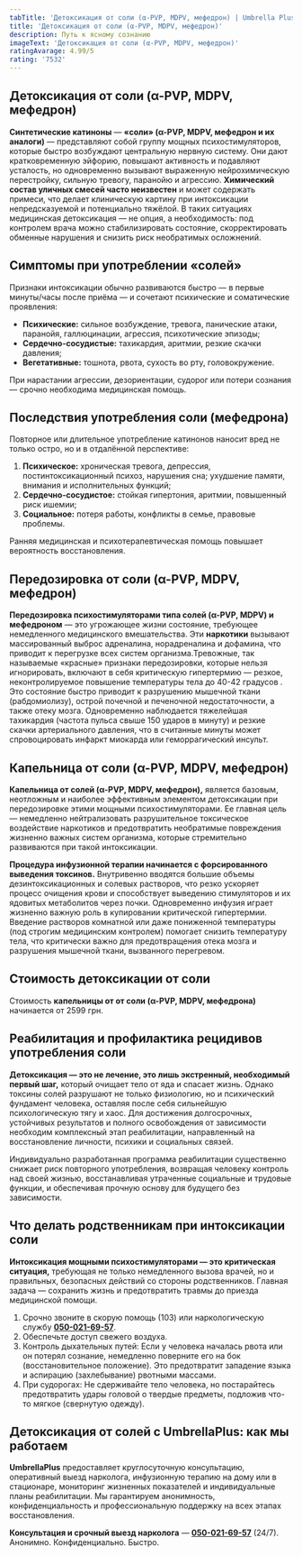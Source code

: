 ```yaml
---
tabTitle: 'Детоксикация от соли (α-PVP, MDPV, мефедрон) | Umbrella Plus | От 2599 грн'
title: 'Детоксикация от соли (α-PVP, MDPV, мефедрон)'
description: Путь к ясному сознанию
imageText: 'Детоксикация от соли (α-PVP, MDPV, мефедрон)'
ratingAvarage: 4.99/5
rating: '7532'
---
```


## Детоксикация от соли (α-PVP, MDPV, мефедрон)

**Синтетические катиноны** — **«соли» (α-PVP, MDPV, мефедрон и их аналоги)** — представляют собой группу мощных психостимуляторов, которые быстро возбуждают центральную нервную систему. Они дают кратковременную эйфорию, повышают активность и подавляют усталость, но одновременно вызывают выраженную нейрохимическую перестройку, сильную тревогу, паранойю и агрессию. **Химический состав уличных смесей часто неизвестен** и может содержать примеси, что делает клиническую картину при интоксикации непредсказуемой и потенциально тяжёлой. В таких ситуациях медицинская детоксикация — не опция, а необходимость: под контролем врача можно стабилизировать состояние, скорректировать обменные нарушения и снизить риск необратимых осложнений.

## Симптомы при употреблении «солей»

Признаки интоксикации обычно развиваются быстро — в первые минуты/часы после приёма — и сочетают психические и соматические проявления:

* **Психические:** сильное возбуждение, тревога, панические атаки, паранойя, галлюцинации, агрессия, психотические эпизоды;
* **Сердечно-сосудистые:** тахикардия, аритмии, резкие скачки давления;
* **Вегетативные:** тошнота, рвота, сухость во рту, головокружение.

При нарастании агрессии, дезориентации, судорог или потери сознания — срочно необходима медицинская помощь.

## Последствия употребления соли (мефедрона)

Повторное или длительное употребление катинонов наносит вред не только остро, но и в отдалённой перспективе:

1. **Психическое:** хроническая тревога, депрессия, постинтоксикационный психоз, нарушения сна; ухудшение памяти, внимания и исполнительных функций;
2. **Сердечно-сосудистое:** стойкая гипертония, аритмии, повышенный риск ишемии;
3. **Социальное:** потеря работы, конфликты в семье, правовые проблемы.

Ранняя медицинская и психотерапевтическая помощь повышает вероятность восстановления.

## Передозировка от соли (α-PVP, MDPV, мефедрон)

**Передозировка психостимуляторами типа солей (α-PVP, MDPV) и мефедроном** — это угрожающее жизни состояние, требующее немедленного медицинского вмешательства. Эти **наркотики** вызывают массированный выброс адреналина, норадреналина и дофамина, что приводит к перегрузке всех систем организма.Тревожные, так называемые «красные» признаки передозировки, которые нельзя игнорировать, включают в себя критическую гипертермию — резкое, неконтролируемое повышение температуры тела до 40-42 градусов . Это состояние быстро приводит к разрушению мышечной ткани (рабдомиолизу), острой почечной и печеночной недостаточности, а также отеку мозга. Одновременно наблюдается тяжелейшая тахикардия (частота пульса свыше 150 ударов в минуту) и резкие скачки артериального давления, что в считанные минуты может спровоцировать инфаркт миокарда или геморрагический инсульт.

## Капельница от соли (α-PVP, MDPV, мефедрон)

**Капельница от солей (α-PVP, MDPV, мефедрон),** является базовым, неотложным и наиболее эффективным элементом детоксикации при передозировке этими мощными психостимуляторами. Ее главная цель — немедленно нейтрализовать разрушительное токсическое воздействие наркотиков и предотвратить необратимые повреждения жизненно важных систем организма, которые стремительно развиваются при такой интоксикации.

**Процедура инфузионной терапии начинается с форсированного выведения токсинов.** Внутривенно вводятся большие объемы дезинтоксикационных и солевых растворов, что резко ускоряет процесс очищения крови и способствует выведению стимуляторов и их ядовитых метаболитов через почки. Одновременно инфузия играет жизненно важную роль в купировании критической гипертермии. Введение растворов комнатной или даже пониженной температуры (под строгим медицинским контролем) помогает снизить температуру тела, что критически важно для предотвращения отека мозга и разрушения мышечной ткани, вызванного перегревом.

## Стоимость детоксикации от соли

Стоимость **капельницы от от соли (α-PVP, MDPV, мефедрона)** начинается от 2599 грн.

## Реабилитация и профилактика рецидивов употребления соли

**Детоксикация — это не лечение, это лишь экстренный, необходимый первый шаг,** который очищает тело от яда и спасает жизнь. Однако токсины солей разрушают не только физиологию, но и психический фундамент человека, оставляя после себя сильнейшую психологическую тягу и хаос. Для достижения долгосрочных, устойчивых результатов и полного освобождения от зависимости необходим комплексный этап реабилитации, направленный на восстановление личности, психики и социальных связей.

Индивидуально разработанная программа реабилитации существенно снижает риск повторного употребления, возвращая человеку контроль над своей жизнью, восстанавливая утраченные социальные и трудовые функции, и обеспечивая прочную основу для будущего без зависимости.

## Что делать родственникам при интоксикации соли

**Интоксикация мощными психостимуляторами — это критическая ситуация,** требующая не только немедленного вызова врачей, но и правильных, безопасных действий со стороны родственников. Главная задача — сохранить жизнь и предотвратить травмы до приезда медицинской помощи.

1. Срочно звоните в скорую помощь (103) или наркологическую службу **[050-021-69-57](tel:0500216957)**.
2. Обеспечьте доступ свежего воздуха.
3. Контроль дыхательных путей: Если у человека началась рвота или он потерял сознание, немедленно поверните его на бок (восстановительное положение). Это предотвратит западение языка и аспирацию (захлебывание) рвотными массами.
4. При судорогах: Не сдерживайте тело человека, но постарайтесь предотвратить удары головой о твердые предметы, подложив что-то мягкое (свернутую одежду).

## Детоксикация от солей с UmbrellaPlus: как мы работаем

**UmbrellaPlus** предоставляет круглосуточную консультацию, оперативный выезд нарколога, инфузионную терапию на дому или в стационаре, мониторинг жизненных показателей и индивидуальные планы реабилитации. Мы гарантируем анонимность, конфиденциальность и профессиональную поддержку на всех этапах восстановления.

**Консультация и срочный выезд нарколога** — **[050-021-69-57](tel:0500216957)** (24/7). Анонимно. Конфиденциально. Быстро.
